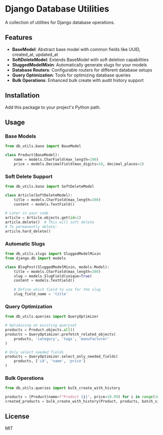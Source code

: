 # Django Database Utilities

A collection of utilities for Django database operations.

## Features

- **BaseModel**: Abstract base model with common fields like UUID, created_at, updated_at
- **SoftDeleteModel**: Extends BaseModel with soft deletion capabilities
- **SluggedModelMixin**: Automatically generate slugs for your models
- **Database Routers**: Configurable routers for different database setups
- **Query Optimization**: Tools for optimizing database queries
- **Bulk Operations**: Enhanced bulk create with audit history support

## Installation

Add this package to your project's Python path.

## Usage

### Base Models

```python
from db_utils.base import BaseModel

class Product(BaseModel):
    name = models.CharField(max_length=100)
    price = models.DecimalField(max_digits=10, decimal_places=2)
```

### Soft Delete Support

```python
from db_utils.base import SoftDeleteModel

class Article(SoftDeleteModel):
    title = models.CharField(max_length=200)
    content = models.TextField()
    
# Later in your code
article = Article.objects.get(id=1)
article.delete()  # This will soft delete
# To permanently delete:
article.hard_delete()
```

### Automatic Slugs

```python
from db_utils.slugs import SluggedModelMixin
from django.db import models

class BlogPost(SluggedModelMixin, models.Model):
    title = models.CharField(max_length=200)
    slug = models.SlugField(unique=True)
    content = models.TextField()
    
    # Define which field to use for the slug
    slug_field_name = 'title'
```

### Query Optimization

```python
from db_utils.queries import QueryOptimizer

# Optimizing an existing queryset
products = Product.objects.all()
products = QueryOptimizer.prefetch_related_objects(
    products, 'category', 'tags', 'manufacturer'
)

# Only select needed fields
products = QueryOptimizer.select_only_needed_fields(
    products, ['id', 'name', 'price']
)
```

### Bulk Operations

```python
from db_utils.queries import bulk_create_with_history

products = [Product(name=f"Product {i}", price=10.99) for i in range(100)]
created_products = bulk_create_with_history(Product, products, batch_size=20)
```

## License

MIT